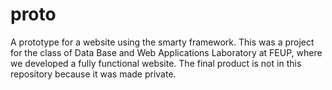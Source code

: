 # proto
A prototype for a website using the smarty framework.
This was a project for the class of Data Base and Web Applications Laboratory at FEUP, where we developed a fully functional website.
The final product is not in this repository because it was made private.
